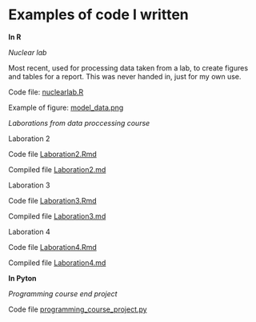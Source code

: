 # Examples of code I written

**In R**

*Nuclear lab* 

Most recent, used for processing data taken from a lab, to create figures and tables for a report. This was never handed in, just for my own use. 

Code file: [nuclearlab.R](nuclear_lab/nuclearlab.R)

Example of figure: [model_data.png](model_data.png)

*Laborations from data proccessing course*

Laboration 2

Code file [Laboration2.Rmd](Laboration2.Rmd)

Compiled file [Laboration2.md](Laboration2.md)

Laboration 3

Code file [Laboration3.Rmd](Laboration3.Rmd)

Compiled file [Laboration3.md](Laboration3.md)

Laboration 4

Code file [Laboration4.Rmd](Laboration4.Rmd)

Compiled file [Laboration4.md](Laboration4.md)

**In Pyton**

*Programming course end project*

Code file [programming_course_project.py](programming_course_project.py)
